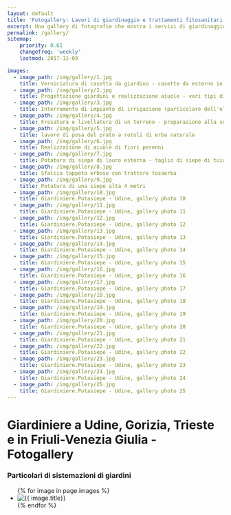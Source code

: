 ```yaml
---
layout: default
title: 'Fotogallery: Lavori di giardinaggio e trattamenti fitosanitari - POTASIEPE'
excerpt: Una gallery di fotografie che mostra i servizi di giardinaggio svolti da giardiniere PotaSiepe nei giardini della provincia di Udine, di Trieste e in Friuli
permalink: /gallery/
sitemap:
    priority: 0.61
    changefreq: 'weekly'
    lastmod: 2017-11-09

images:
  - image_path: /img/gallery/1.jpg
    title: Verniciatura di casetta da giardino - casette da esterno in legno, resina e pvc
  - image_path: /img/gallery/2.jpg
    title: Progettazione giardini e realizzazione aiuole - vari tipi di fiori e di piante
  - image_path: /img/gallery/3.jpg
    title: Interramento di impianto di irrigazione (particolare dell'elettrovalvola)
  - image_path: /img/gallery/4.jpg
    title: Fresatura e livellatura di un terreno - preparazione alla semina del prato
  - image_path: /img/gallery/5.jpg
    title: lavoro di posa del prato a rotoli di erba naturale
  - image_path: /img/gallery/6.jpg
    title: Realizzazione di aiuole di fiori perenni
  - image_path: /img/gallery/7.jpg
    title: Potatura di siepe di lauro esterna - taglio di siepe di tuia interna al giardino
  - image_path: /img/gallery/8.jpg
    title: Sfalcio tappeto erboso con trattore tosaerba
  - image_path: /img/gallery/9.jpg
    title: Potatura di una siepe alta 4 metri
  - image_path: /img/gallery/10.jpg
    title: Giardiniere.Potasiepe - Udine, gallery photo 10
  - image_path: /img/gallery/11.jpg
    title: Giardiniere.Potasiepe - Udine, gallery photo 11
  - image_path: /img/gallery/12.jpg
    title: Giardiniere.Potasiepe - Udine, gallery photo 12
  - image_path: /img/gallery/13.jpg
    title: Giardiniere.Potasiepe - Udine, gallery photo 13
  - image_path: /img/gallery/14.jpg
    title: Giardiniere.Potasiepe - Udine, gallery photo 14
  - image_path: /img/gallery/15.jpg
    title: Giardiniere.Potasiepe - Udine, gallery photo 15
  - image_path: /img/gallery/16.jpg
    title: Giardiniere.Potasiepe - Udine, gallery photo 16
  - image_path: /img/gallery/17.jpg
    title: Giardiniere.Potasiepe - Udine, gallery photo 17
  - image_path: /img/gallery/18.jpg
    title: Giardiniere.Potasiepe - Udine, gallery photo 18
  - image_path: /img/gallery/19.jpg
    title: Giardiniere.Potasiepe - Udine, gallery photo 19
  - image_path: /img/gallery/20.jpg
    title: Giardiniere.Potasiepe - Udine, gallery photo 20
  - image_path: /img/gallery/21.jpg
    title: Giardiniere.Potasiepe - Udine, gallery photo 21
  - image_path: /img/gallery/22.jpg
    title: Giardiniere.Potasiepe - Udine, gallery photo 22
  - image_path: /img/gallery/23.jpg
    title: Giardiniere.Potasiepe - Udine, gallery photo 23
  - image_path: /img/gallery/24.jpg
    title: Giardiniere.Potasiepe - Udine, gallery photo 24
  - image_path: /img/gallery/25.jpg
    title: Giardiniere.Potasiepe - Udine, gallery photo 25
---
```

# Giardiniere a Udine, Gorizia, Trieste e in Friuli-Venezia Giulia - Fotogallery

### Particolari di sistemazioni di giardini
<div class="list-collection">
<ul class="photo-gallery">
  {% for image in page.images %}
    <li><img src="{{ image.image_path }}" alt="{{ image.title}}" title="{{ image.title}}"/></li>
  {% endfor %}
</ul>
</div>

